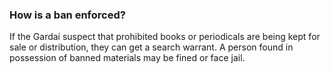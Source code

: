 ###  How is a ban enforced?

If the Gardaí suspect that prohibited books or periodicals are being kept for
sale or distribution, they can get a search warrant. A person found in
possession of banned materials may be fined or face jail.

